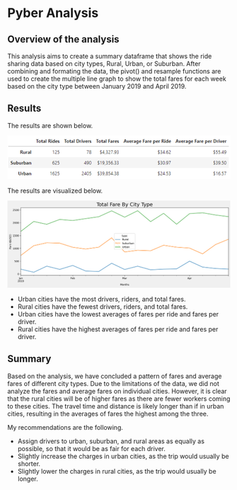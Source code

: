 # Pyber Analysis

## Overview of the analysis

This analysis aims to create a summary dataframe that shows the ride sharing data based on city types, Rural, Urban, or Suburban.  After combining and formating the data, the pivot() and resample functions are used to create the multiple line graph to show the total fares for each week based on the city type between January 2019 and April 2019. 

## Results

The results are shown below. 

![](Resources/table.png)

The results are visualized below.

![](Resources/PyBer_fare_summary.png)

- Urban cities have the most drivers, riders, and total fares. 
- Rural cities have the fewest drivers, riders, and total fares. 
- Urban cities have the lowest averages of fares per ride and fares per driver. 
- Rural cities have the highest averages of fares per ride and fares per driver. 

## Summary

Based on the analysis, we have concluded a pattern of fares and average fares of different city types. Due to the limitations of the data, we did not analyze the fares and average fares on individual cities. However, it is clear that the rural cities will be of higher fares as there are fewer workers coming to these cities. The travel time and distance is likely longer than if in urban cities, resulting in the averages of fares the highest among the three. 

My recommendations are the following. 

- Assign drivers to urban, suburban, and rural areas as equally as possible, so that it would be as fair for each driver. 
- Slightly increase the charges in urban cities, as the trip would usually be shorter. 
- Slightly lower the charges in rural cities, as the trip would usually be longer. 
